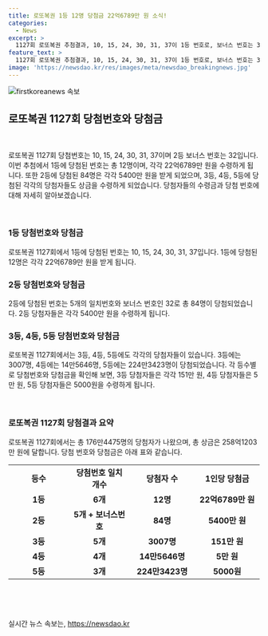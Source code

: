 ```yaml
---
title: 로또복권 1등 12명 당첨금 22억6789만 원 소식!
categories:
  - News
excerpt: >
  1127회 로또복권 추첨결과, 10, 15, 24, 30, 31, 37이 1등 번호로, 보너스 번호는 32로 발표됐다. 1등 당첨자 12명이 각각 22억6789만 원을, 2등 84명은 5400만 원을 수령한다. 3등 3007명은 151만 원, 4등 14만5646명은 5만 원, 5등 224만3423명은 5000원을 받게 되었다. 해당 결과는 동행복권 사이트에서 확인 가능하다.
feature_text: >
  1127회 로또복권 추첨결과, 10, 15, 24, 30, 31, 37이 1등 번호로, 보너스 번호는 32로 발표됐다. 1등 당첨자 12명이 각각 22억6789만 원을, 2등 84명은 5400만 원을 수령한다. 3등 3007명은 151만 원, 4등 14만5646명은 5만 원, 5등 224만3423명은 5000원을 받게 되었다. 해당 결과는 동행복권 사이트에서 확인 가능하다.
image: 'https://newsdao.kr/res/images/meta/newsdao_breakingnews.jpg'
---
```


<p><img src="https://newsdao.kr/res/images/meta/newsdao_breakingnews.jpg" alt="firstkoreanews 속보" /></p>

<h2 data-ke-size="size26">로또복권 1127회 당첨번호와 당첨금</h2>

<p data-ke-size="size16">&nbsp;</p>

<p>로또복권 1127회 당첨번호는 10, 15, 24, 30, 31, 37이며 2등 보너스 번호는 32입니다. 이번 추첨에서 1등에 당첨된 번호는 총 12명이며, 각각 22억6789만 원을 수령하게 됩니다. 또한 2등에 당첨된 84명은 각각 5400만 원을 받게 되었으며, 3등, 4등, 5등에 당첨된 각각의 당첨자들도 상금을 수령하게 되었습니다. 당첨자들의 수령금과 당첨 번호에 대해 자세히 알아보겠습니다.</p>

<p data-ke-size="size16">&nbsp;</p>

<h3>1등 당첨번호와 당첨금</h3>

<p data-ke-size="size16">로또복권 1127회에서 1등에 당첨된 번호는 10, 15, 24, 30, 31, 37입니다. 1등에 당첨된 12명은 각각 22억6789만 원을 받게 됩니다.</p>

<h3>2등 당첨번호와 당첨금</h3>

<p data-ke-size="size16">2등에 당첨된 번호는 5개의 일치번호와 보너스 번호인 32로 총 84명이 당첨되었습니다. 2등 당첨자들은 각각 5400만 원을 수령하게 됩니다.</p>

<h3>3등, 4등, 5등 당첨번호와 당첨금</h3>

<p data-ke-size="size16">로또복권 1127회에서는 3등, 4등, 5등에도 각각의 당첨자들이 있습니다. 3등에는 3007명, 4등에는 14만5646명, 5등에는 224만3423명이 당첨되었습니다. 각 등수별로 당첨번호와 당첨금을 확인해 보면, 3등 당첨자들은 각각 151만 원, 4등 당첨자들은 5만 원, 5등 당첨자들은 5000원을 수령하게 됩니다.</p>

<p data-ke-size="size16">&nbsp;</p>

<h3>로또복권 1127회 당첨결과 요약</h3>

<p data-ke-size="size16">로또복권 1127회에서는 총 176만4475명의 당첨자가 나왔으며, 총 상금은 258억1203만 원에 달합니다. 당첨 번호와 당첨금은 아래 표와 같습니다.</p>

<table>
    <tbody>
        <tr>
            <td style="text-align: center; width: 150px;"><b>등수</b></td>
            <td style="text-align: center; width: 150px;"><b>당첨번호 일치 개수</b></td>
            <td style="text-align: center; width: 150px;"><b>당첨자 수</b></td>
            <td style="text-align: center; width: 150px;"><b>1인당 당첨금</b></td>
        </tr>
        <tr>
            <td style="text-align: center; height: 17px;"><b>1등</b></td>
            <td style="text-align: center; height: 17px;"><b>6개</b></td>
            <td style="text-align: center; height: 17px;"><b>12명</b></td>
            <td style="text-align: center; height: 17px;"><b>22억6789만 원</b></td>
        </tr>
        <tr>
            <td style="text-align: center; height: 17px;"><b>2등</b></td>
            <td style="text-align: center; height: 17px;"><b>5개 + 보너스번호</b></td>
            <td style="text-align: center; height: 17px;"><b>84명</b></td>
            <td style="text-align: center; height: 17px;"><b>5400만 원</b></td>
        </tr>
        <tr>
            <td style="text-align: center; height: 17px;"><b>3등</b></td>
            <td style="text-align: center; height: 17px;"><b>5개</b></td>
            <td style="text-align: center; height: 17px;"><b>3007명</b></td>
            <td style="text-align: center; height: 17px;"><b>151만 원</b></td>
        </tr>
        <tr>
            <td style="text-align: center; height: 17px;"><b>4등</b></td>
            <td style="text-align: center; height: 17px;"><b>4개</b></td>
            <td style="text-align: center; height: 17px;"><b>14만5646명</b></td>
            <td style="text-align: center; height: 17px;"><b>5만 원</b></td>
        </tr>
        <tr>
            <td style="text-align: center; height: 17px;"><b>5등</b></td>
            <td style="text-align: center; height: 17px;"><b>3개</b></td>
            <td style="text-align: center; height: 17px;"><b>224만3423명</b></td>
            <td style="text-align: center; height: 17px;"><b>5000원</b></td>
        </tr>
    </tbody>
</table>

<p data-ke-size="size16">&nbsp;</p>

<p data-ke-size="size16">&nbsp;</p>
실시간 뉴스 속보는, <a href="https://newsdao.kr" rel="dofollow">https://newsdao.kr</a>


